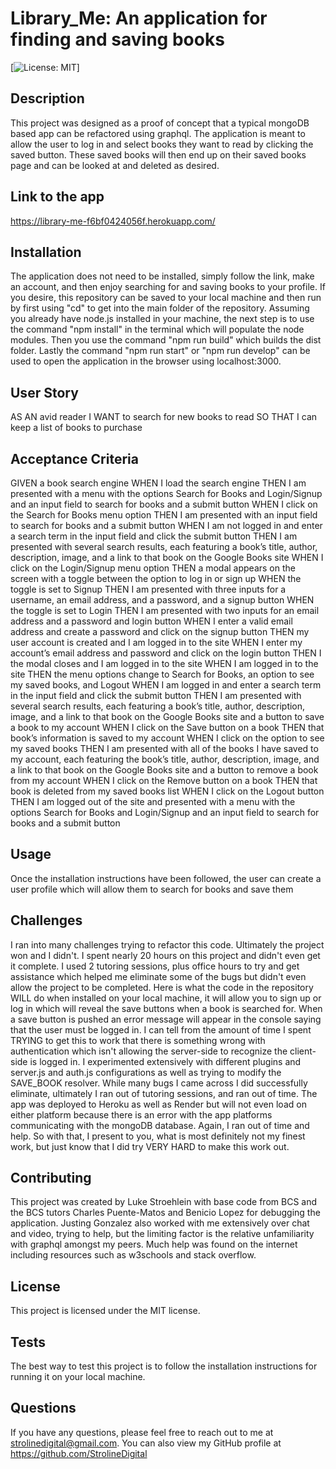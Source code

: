 # Library_Me: An application for finding and saving books
  [![License: MIT](https://img.shields.io/badge/License-MIT-yellow.svg)]
  ## Description
  This project was designed as a proof of concept that a typical mongoDB based app can be refactored using graphql. The application is meant to allow the user to log in and select books they want to read by clicking the saved button. These saved books will then end up on their saved books page and can be looked at and deleted as desired. 

  ## Link to the app
  https://library-me-f6bf0424056f.herokuapp.com/
  
   ## Installation
 The application does not need to be installed, simply follow the link, make an account, and then enjoy searching for and saving books to your profile. If you desire, this repository can be saved to your local machine and then run by first using "cd" to get into the main folder of the repository. Assuming you already have node.js installed in your machine, the next step is to use the command "npm install" in the terminal which will populate the node modules. Then you use the command "npm run build" which builds the dist folder. Lastly the command "npm run start" or "npm run develop" can be used to open the application in the browser using localhost:3000.  

   ## User Story
  AS AN avid reader
I WANT to search for new books to read
SO THAT I can keep a list of books to purchase

  ## Acceptance Criteria
  GIVEN a book search engine
WHEN I load the search engine
THEN I am presented with a menu with the options Search for Books and Login/Signup and an input field to search for books and a submit button
WHEN I click on the Search for Books menu option
THEN I am presented with an input field to search for books and a submit button
WHEN I am not logged in and enter a search term in the input field and click the submit button
THEN I am presented with several search results, each featuring a book’s title, author, description, image, and a link to that book on the Google Books site
WHEN I click on the Login/Signup menu option
THEN a modal appears on the screen with a toggle between the option to log in or sign up
WHEN the toggle is set to Signup
THEN I am presented with three inputs for a username, an email address, and a password, and a signup button
WHEN the toggle is set to Login
THEN I am presented with two inputs for an email address and a password and login button
WHEN I enter a valid email address and create a password and click on the signup button
THEN my user account is created and I am logged in to the site
WHEN I enter my account’s email address and password and click on the login button
THEN I the modal closes and I am logged in to the site
WHEN I am logged in to the site
THEN the menu options change to Search for Books, an option to see my saved books, and Logout
WHEN I am logged in and enter a search term in the input field and click the submit button
THEN I am presented with several search results, each featuring a book’s title, author, description, image, and a link to that book on the Google Books site and a button to save a book to my account
WHEN I click on the Save button on a book
THEN that book’s information is saved to my account
WHEN I click on the option to see my saved books
THEN I am presented with all of the books I have saved to my account, each featuring the book’s title, author, description, image, and a link to that book on the Google Books site and a button to remove a book from my account
WHEN I click on the Remove button on a book
THEN that book is deleted from my saved books list
WHEN I click on the Logout button
THEN I am logged out of the site and presented with a menu with the options Search for Books and Login/Signup and an input field to search for books and a submit button  
  ## Usage
 Once the installation instructions have been followed, the user can create a user profile which will allow them to search for books and save them
 ## Challenges
 I ran into many challenges trying to refactor this code. Ultimately the project won and I didn't. I spent nearly 20 hours on this project and didn't even get it complete. I used 2 tutoring sessions, plus office hours to try and get assistance which helped me eliminate some of the bugs but didn't even allow the project to be completed. Here is what the code in the repository WILL do when installed on your local machine, it will allow you to sign up or log in which will reveal the save buttons when a book is searched for. When a save button is pushed an error message will appear in the console saying that the user must be logged in. I can tell from the amount of time I spent TRYING to get this to work that there is something wrong with authentication which isn't allowing the server-side to recognize the client-side is logged in. I experimented extensively with different plugins and server.js and auth.js configurations as well as trying to modify the SAVE_BOOK resolver. While many bugs I came across I did successfully eliminate, ultimately I ran out of tutoring sessions, and ran out of time. The app was deployed to Heroku as well as Render but will not even load on either platform because there is an error with the app platforms communicating with the mongoDB database. Again, I ran out of time and help. So with that, I present to you, what is most definitely not my finest work, but just know that I did try VERY HARD to make this work out. 
  ## Contributing
  This project was created by Luke Stroehlein with base code from BCS and the BCS tutors Charles Puente-Matos and Benicio Lopez for debugging the application. Justing Gonzalez also worked with me extensively over chat and video, trying to help, but the limiting factor is the relative unfamiliarity with graphql amongst my peers. Much help was found on the internet including resources such as w3schools and stack overflow.
  ## License
  This project is licensed under the MIT license.
  ## Tests
  The best way to test this project is to follow the installation instructions for running it on your local machine.


  ## Questions
  If you have any questions, please feel free to reach out to me at strolinedigital@gmail.com. 
  You can also view my GitHub profile at https://github.com/StrolineDigital